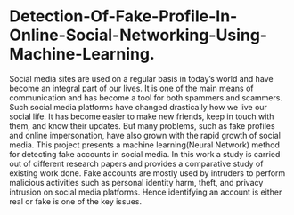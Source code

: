 # Detection-Of-Fake-Profile-In-Online-Social-Networking-Using-Machine-Learning.
Social media sites are used on a regular basis in today’s world and have become an integral part of our lives. It is one of the main means of communication and has become a tool for both spammers and scammers. Such social media platforms have changed drastically how we live our social life. It has become easier to make new friends, keep in touch with them, and know their updates. But many problems, such as fake profiles and online impersonation, have also grown with the rapid growth of social media. This project presents a machine learning(Neural Network) method for detecting fake accounts in social media. In this work a study is carried out of different research papers and provides a comparative study of existing work done. Fake accounts are mostly used by intruders to perform malicious activities such as personal identity harm, theft, and privacy intrusion on social media platforms. Hence identifying an account is either real or fake is one of the key issues.
